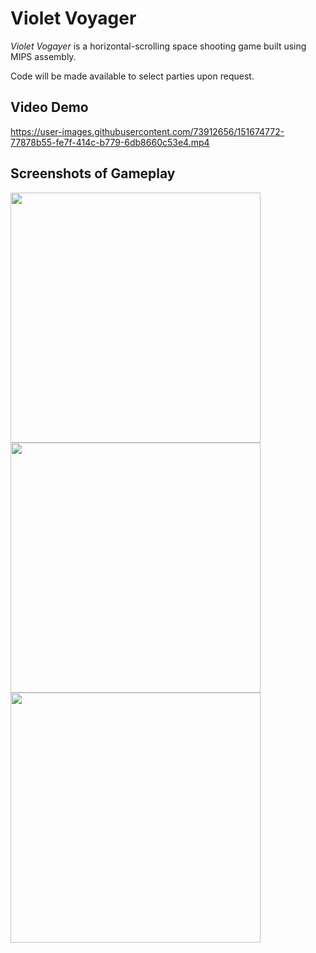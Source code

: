 # Violet Voyager

_Violet Vogayer_ is a horizontal-scrolling space shooting game built using MIPS assembly.

Code will be made available to select parties upon request.

## Video Demo

https://user-images.githubusercontent.com/73912656/151674772-77878b55-fe7f-414c-b779-6db8660c53e4.mp4


## Screenshots of Gameplay

<img src="https://user-images.githubusercontent.com/73912656/151675031-f919202c-2a99-4e85-b5ef-1c15666fbff2.png" width=400>

<img src="https://user-images.githubusercontent.com/73912656/151675122-366aee2e-cc43-4ad2-90f4-9139498a0dc6.png" width=400>

<img src="https://user-images.githubusercontent.com/73912656/151675077-b9c9d0b2-ef4a-46ef-b739-2751d71c50f4.png" width=400>
